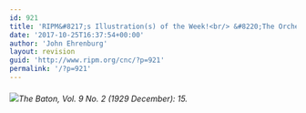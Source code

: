 ```yaml
---
id: 921
title: 'RIPM&#8217;s Illustration(s) of the Week!<br/> &#8220;The Orchestra Player&#8217;s Idea of a Modern Score&#8221;'
date: '2017-10-25T16:37:54+00:00'
author: 'John Ehrenburg'
layout: revision
guid: 'http://www.ripm.org/cnc/?p=921'
permalink: '/?p=921'
---
```


###### ![](http://www.ripm.org/cnc/wp-content/uploads/2017/10/3-graphic-score.jpg)*The Baton*, Vol. 9 No. 2 (1929 December): 15.